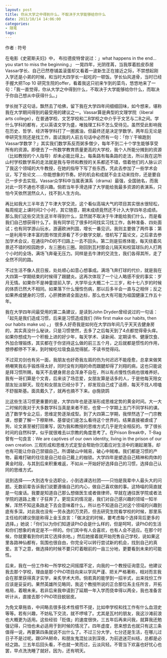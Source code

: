 ```yaml
---
layout: post
title: 你从大学之中得到什么，不取决于大学能够给你什么
date: 2013/10/14 14:06:00
categories:
- 随笔
tags:
---
```


作者 :  符号

在电影《史密斯夫妇》中， 布拉德皮特曾说过：」what happens in the end… you start to miss the beginning.」 一晃四年，光阴荏苒，当我厚着脸皮忝居Vassar学长、自己已然卷铺盖滚蛋却又看着一波新生正在接近之际，不禁想起刚入学还是小弟的时候，和当时大四学长一起吃的一顿饭。学长仙风道骨，当时已经手握大把Top 10 研究生院的offer，看着我这只初来乍到的菜鸟，悠悠地来了一句：「我一直觉得，你从大学之中得到什么，不取决于大学能够给你什么，而取决于你自己想从中获得什么。」

学长抛下这句话，飘然去了哈佛，留下我在大学四年间细细回味，如今想来，堪称我在大学期间得到的最受用的建议之一。Vassar算是典型的文理学院（liberal arts college），在普通学校、文艺学校和二B学校之中介乎于文艺与二B之间。学什么学科的都有，尤以英语文学为盛，唯独理工科不怎么受待见。虽然受此影响我在历史、哲学、经济等学科打了一圈酱油，但最终还是决定学数学。两年后无论是申研究生院还是找工作，面试我的人前五句话中必然有一句：「你丫干嘛跑到Vassar学数学？」其实我们数学系反而粥多僧少，每年不到二十个学生能够享受所有的资源。即便去了一所数学教育质量更高的大学校，我个人所能分摊到的资源（比如教授的个人指导）却未必能比得上。每条路有每条路的走法，所以我在这所山村学校数学系的走法就是我与导师和教授的关系都还不错，借着他们的人脉认识了我这个领域的大牛教授，在她的指导下写了些东西，凭此去参加了一些学术会议，写了些论文……你能想象的节奏。好的机会和成就不会主动来找你，还是要自己一步步去实现。Vassar众学科中当属表演系（drama）最强，全国驰名，而我对此一窍不通也不感兴趣。倘若当年手滑选择了大学能给我最多资源的表演系，只怕今天依然泯然众人，找不到人生方向。

再比如我大三半年去了牛津大学交流，这个看似高端大气的项目其实很水很轻松，每周规定上课时间2个小时，其它随意，期末成绩竟然还不计入大学四年总成绩。那么我们这些交流生这半年得到什么，显然就不取决于牛津能给我们什么，而是看我们自己想获得什么了。我有同学花了很多时间找实习找工作，各种准备、四处面试；也有同学游山玩水，游遍欧洲列国，增长一番见识。我则主要做了两件事：第一是利用牛津丰富的图书馆资源看了不少数学文献，借机写了篇论文，之后拿去参加学术会议，在通往PhD的不归路上一去不回头。第二则是狂练体能，每天绕着风景还不错的校园跑步，左三圈右三圈。刚回到瓦村那会儿隔天和校篮球队的人打两个小时的全场，满场飞奔毫无压力。同样是去牛津的交流生，我们各得其所，走了全然不同的路。

不过生活不像人民日报，处处顺心如意心想事成。满场飞奔打球的代价，就是我在大四第一学期结束的时候得了跟腱炎。这再次体现了一个让人略感不安的事实：岁月无情。如果你不是神童提前入学，大学毕业大概二十二三岁，和十七八岁的时候的体质已然大不相同。如果落下什么慢性伤病，那以后多半会一直与之相伴；反之如果养成健身的习惯，心肝脾肺肾全面达标，那么也大有可能为祖国健康工作五十年。

我在大学四年间最受用的第二条建议，是读到John Dryden曾经说过的一句话：「起先是我们造成习惯，后来是习惯造成我们 (We first make our habits, then our habits make us) 。」 很多人好奇我是如何在大学四年间几乎天天去健身房的，其实真没什么秘诀，只是习惯使然，去多了之后每天到了4点都觉得骨头痒。如果你想成为一个积极上进的好少年，每天学术、读新闻、定期读书、健康饮食、外加合理锻炼，其实都在于你坚持这么做的前三五个月，之后就都是惯性的作用，想停都停不下来，到时候吃垃圾食品觉得腻，不读书觉得闷。

不过双刃剑也有另一面，我朋友也好奇我左肩的伤为何迟迟不能痊愈，总拿来做笑柄嘲笑我右手锻炼得太好，同时没有刘翔的命而跟腱却得了刘翔的病，这也只能说是拜习惯所赐，每天不去健身房总会浑身不自在，所以有点慢性伤病也很难养好。我有一哥们算是个文青，后来谈了场恋爱，女朋友算是话多的人，于是他每天陪女朋友扯淡聊天。现在和女朋友已经分手了，却发现自己成了话痨，每天不找人唠嗑不舒服斯基。面具戴久了，就再也摘不下来。@施骁鹍

比这些生活习惯更重要的是，大学四年也是逐渐形成思维定势的黄金时间。大一大二时候的我对于大多数学科当真是来者不拒，也曾一个学期上五门不同学科的课。选了数学专业之后，思维定势逐渐成型。到了大四第二学期，我悍然选了一门宗教课，想要了解一下穆斯林、基督徒们是怎么看待这个世界的。结果直接被虐成了狗，论文甚至被打回重写，因为我和教授的思维方式几乎是完全相反的。学了很长时间的自然科学，似乎就很难去以宗教的角度思考了。在Prison Break中，T-Bag曾有一句良言：We are captives of our own identity, living in the prison of our own creation. 三观形成和思维方式定型会帮助你沉着应对生活中的潮起潮落，却也有可能让你自己禁锢自己。所谓破山中贼易，破心中贼难。我们都是习惯的产物，最难打破的往往是自己给自己戴上的枷锁。大学四年是塑造自己精神和肉体的黄金时段，与其到后来积重难返，不如从一开始好好选择自己的习惯，选择自己认同的思维方式。

说到选择——大到选专业选职业，小到选课选社团——只怕是我辈中人最头大的问题。无数前辈告诉我们说要遵循自己的内心，做自己喜欢做的事。这特喵的简直就是一句废话。我要是知道自己那么想做医生或者做律师，早就在通往医学院或者法学院的道路上撒丫子狂奔了。更现实的情况是，我们对自己感兴趣的领域一知半解，浑然不知这条路走下去会意味着什么，所以也不知道自己对这个领域的兴趣到底有多深。对此我也没有一劳永逸的万灵药，但去研究生院看学校的时候，那里系主任给的建议倒是称得上金玉良言：「做决定的时候，要考虑每个选择背后更多的选择。」她说：「你们以为你们知道读PhD会是什么样的，但是呵呵，读PhD的生活和你们想象的肯定是不一样的。你们其中有人会喜欢，也有人会不适应。在那个时候，你就要看到你的其它选择余地。」然后她接着就开始兜售自己学校，说如果这里各路神仙都有，氛围也很自由，你完全可以转行尝试新的机会，找到自己的真爱。言下之意，做选择的时候不要只盯着眼前的一亩三分地，更要看到未来的可能性。

后来，我在一份工作和一所学校之间摇摆不定，向我的一个教授征询意见。他建议我去那个学校，理由是那个PhD项目向来以学风严谨、把关严格著称，相对而言我会在那里获得真才实学，亲炙学术大师。倘若真的能学到一招半式，出来找份工作应该是妥妥的。果然英雄所见略同，我这个教授所说的正合那位系主任所言，开拓格局，着眼未来。若非后来我申请到了延期一年入学而侥幸得以两全，我也准备言听计从，直接去那个PhD项目蜕层皮。

为免文章拖沓，中间略去很多技术性细节不提，比如申学校和找工作有什么血泪史等等。若有兴趣，不妨私下交流，就不啰嗦了。尤其是瓦村的朋友，我这沙滩前浪也大概更为适用。这些经验「贬值」的速度很快，三五年后再来问我，就算我还勉强记得，只怕也未必适用于到时候的情况了。四年虚度，思来想去也就只有这三条值得一说，再要第四条就说不出什么了。不过三分大学，七分还是生活，在哪儿过日子不是过呢。跟GPA掰命，和朋友鬼混扯淡到深夜，为前途迷茫纠结，总都是必经之路。三五年后回头看，不也就一笑而过，云淡风轻。不管当下欢喜也好忧心也罢，早点洗洗睡了就好。因为，还有明天。
